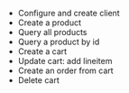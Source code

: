 - Configure and create client
- Create a product
- Query all products
- Query a product by id
- Create a cart
- Update cart: add lineitem
- Create an order from cart
- Delete cart
